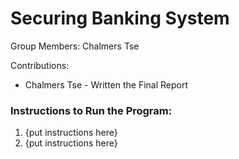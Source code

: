 # Securing Banking System
Group Members: Chalmers Tse

Contributions:
- Chalmers Tse - Written the Final Report

### Instructions to Run the Program:
1. {put instructions here}
2. {put instructions here}
